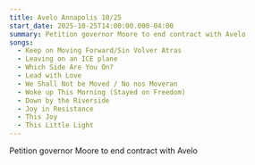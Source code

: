 ```yaml
---
title: Avelo Annapolis 10/25
start_date: 2025-10-25T14:00:00.000-04:00
summary: Petition governor Moore to end contract with Avelo
songs:
  - Keep on Moving Forward/Sin Volver Atras
  - Leaving on an ICE plane
  - Which Side Are You On?
  - Lead with Love
  - We Shall Not be Moved / No nos Moveran
  - Woke up This Morning (Stayed on Freedom)
  - Down by the Riverside
  - Joy in Resistance
  - This Joy
  - This Little Light
---
```

Petition governor Moore to end contract with Avelo
